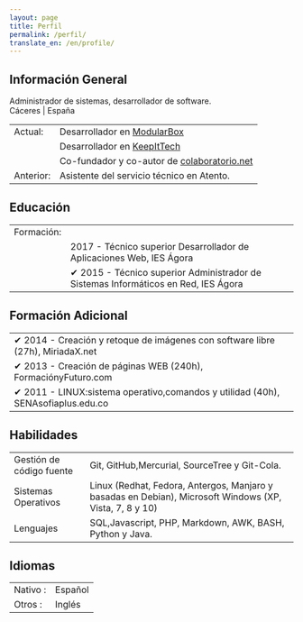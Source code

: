 ```yaml
---
layout: page
title: Perfil
permalink: /perfil/
translate_en: /en/profile/
---
```


## Información General
<p class="profile-description">Administrador de sistemas, desarrollador de software.
<br>
Cáceres | España
</p>

<table class="profile-table">
	<tbody>
		<tr>
			<td class="profile-table-header">Actual:</td>
			<td class="profile-table-info">Desarrollador en <a href="http://modularbox.es" target="_blank">ModularBox</a></td>
		</tr>
		<tr><td class="profile-table-header"></td>
			<td class="profile-table-info">Desarrollador en <a href="http://keepitech.com" target="_blank">KeepItTech</a></td>
		</tr>
		<tr><td class="profile-table-header"></td>
			<td class="profile-table-info">Co-fundador y co-autor de <a href="http://colaboratorio.net" target="_blank">colaboratorio.net</a></td>
		</tr>
		<tr>
			<td class="profile-table-header">Anterior:</td>
			<td class="profile-table-info">Asistente del servicio técnico en Atento.</td>
		</tr>
	</tbody>
</table>

## Educación

<table class="profile-table">
	<tbody>
		<tr>
			<td class="profile-table-header">Formación:</td>
		</tr>
		<tr><td></td>
			<td class="profile-table-info">2017 - Técnico superior Desarrollador de Aplicaciones Web, IES Ágora</td>
		</tr>
		<tr><td></td>
			<td class="profile-table-info">✔ 2015 - Técnico superior Administrador de Sistemas Informáticos en Red, IES Ágora</td>
		</tr>
	</tbody>
</table>

## Formación Adicional

<table class="profile-table">
	<tbody>
		<tr>
			<td class="profile-table-info">✔ 2014 - Creación y retoque de imágenes con software libre (27h), MiriadaX.net</td>
		</tr>
		<tr>
			<td class="profile-table-info">✔ 2013 - Creación de páginas WEB (240h), FormaciónyFuturo.com</td>
		</tr>
		<tr>
			<td class="profile-table-info">✔ 2011 - LINUX:sistema operativo,comandos y utilidad (40h), SENAsofiaplus.edu.co</td>
		</tr>
	</tbody>
</table>

## Habilidades

<table class="profile-table">
	<tbody>
		<tr>
			<td class="profile-table-header">Gestión de código fuente</td>
			<td class="profile-table-info">Git, GitHub,Mercurial, SourceTree y Git-Cola.</td>
		</tr>
		<tr>
			<td class="profile-table-header">Sistemas Operativos</td>
			<td class="profile-table-info">Linux (Redhat, Fedora, Antergos, Manjaro y basadas en Debian), Microsoft Windows (XP, Vista, 7, 8 y 10)</td>
		</tr>
		<tr>
			<td class="profile-table-header">Lenguajes</td>
			<td class="profile-table-info">SQL,Javascript, PHP, Markdown, AWK, BASH, Python y Java.</td>
		</tr>
	</tbody>
</table>

## Idiomas

<table class="profile-table">
	<tbody>
		<tr>
			<td class="profile-table-header">Nativo :</td>
			<td class="profile-table-info">Español</td>
		</tr>
		<tr>
			<td class="profile-table-header">Otros :</td>
			<td class="profile-table-info">Inglés</td>
		</tr>
	</tbody>
</table>
